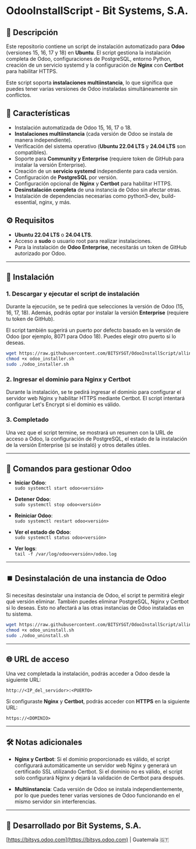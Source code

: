 
# OdooInstallScript - Bit Systems, S.A.

## 🚀 Descripción
Este repositorio contiene un script de instalación automatizado para **Odoo** (versiones 15, 16, 17 y 18) en **Ubuntu**. El script gestiona la instalación completa de Odoo, configuraciones de PostgreSQL, entorno Python, creación de un servicio systemd y la configuración de **Nginx** con **Certbot** para habilitar HTTPS.

Este script soporta **instalaciones multiinstancia**, lo que significa que puedes tener varias versiones de Odoo instaladas simultáneamente sin conflictos.

## 🧩 Características

- Instalación automatizada de Odoo 15, 16, 17 o 18.
- **Instalaciones multiinstancia** (cada versión de Odoo se instala de manera independiente).
- Verificación del sistema operativo (**Ubuntu 22.04 LTS** y **24.04 LTS** son compatibles).
- Soporte para **Community y Enterprise** (requiere token de GitHub para instalar la versión Enterprise).
- Creación de un **servicio systemd** independiente para cada versión.
- Configuración de **PostgreSQL** por versión.
- Configuración opcional de **Nginx** y **Certbot** para habilitar HTTPS.
- **Desinstalación completa** de una instancia de Odoo sin afectar otras.
- Instalación de dependencias necesarias como python3-dev, build-essential, nginx, y más.

## ⚙️ Requisitos

- **Ubuntu 22.04 LTS** o **24.04 LTS**.
- Acceso a **sudo** o usuario root para realizar instalaciones.
- Para la instalación de **Odoo Enterprise**, necesitarás un token de GitHub autorizado por Odoo.

---

## 📂 Instalación

### 1. Descargar y ejecutar el script de instalación
Durante la ejecución, se te pedirá que selecciones la versión de Odoo (15, 16, 17, 18). Además, podrás optar por instalar la versión **Enterprise** (requiere tu token de GitHub).

El script también sugerirá un puerto por defecto basado en la versión de Odoo (por ejemplo, 8071 para Odoo 18). Puedes elegir otro puerto si lo deseas.

```bash
wget https://raw.githubusercontent.com/BITSYSGT/OdooInstallScript/allinone-multitenant-nginx/odoo_installer.sh
chmod +x odoo_installer.sh
sudo ./odoo_installer.sh
```

### 2. Ingresar el dominio para Nginx y Certbot
Durante la instalación, se te pedirá ingresar el dominio para configurar el servidor web Nginx y habilitar HTTPS mediante Certbot. El script intentará configurar Let's Encrypt si el dominio es válido.

### 3. Completado
Una vez que el script termine, se mostrará un resumen con la URL de acceso a Odoo, la configuración de PostgreSQL, el estado de la instalación de la versión Enterprise (si se instaló) y otros detalles útiles.

---

## 🔄 Comandos para gestionar Odoo

- **Iniciar Odoo**:  
  `sudo systemctl start odoo<versión>`

- **Detener Odoo**:  
  `sudo systemctl stop odoo<versión>`

- **Reiniciar Odoo**:  
  `sudo systemctl restart odoo<versión>`

- **Ver el estado de Odoo**:  
  `sudo systemctl status odoo<versión>`

- **Ver logs**:  
  `tail -f /var/log/odoo<versión>/odoo.log`

---

## ⏹️ Desinstalación de una instancia de Odoo

Si necesitas desinstalar una instancia de Odoo, el script te permitirá elegir qué versión eliminar. También puedes eliminar PostgreSQL, Nginx y Certbot si lo deseas. Esto no afectará a las otras instancias de Odoo instaladas en tu sistema.

```bash
wget https://raw.githubusercontent.com/BITSYSGT/OdooInstallScript/allinone-multitenant-nginx/odoo_uninstall.sh
chmod +x odoo_uninstall.sh
sudo ./odoo_uninstall.sh
```

---

## 🌐 URL de acceso

Una vez completada la instalación, podrás acceder a Odoo desde la siguiente URL:

```text
http://<IP_del_servidor>:<PUERTO>
```

Si configuraste **Nginx** y **Certbot**, podrás acceder con **HTTPS** en la siguiente URL:

```text
https://<DOMINIO>
```

---

## 🛠️ Notas adicionales

- **Nginx y Certbot**: Si el dominio proporcionado es válido, el script configurará automáticamente un servidor web Nginx y generará un certificado SSL utilizando Certbot. Si el dominio no es válido, el script solo configurará Nginx y dejará la validación de Certbot para después.

- **Multiinstancia**: Cada versión de Odoo se instala independientemente, por lo que puedes tener varias versiones de Odoo funcionando en el mismo servidor sin interferencias.

---

## 🏢 Desarrollado por Bit Systems, S.A.
[https://bitsys.odoo.com](https://bitsys.odoo.com) | Guatemala 🇬🇹
